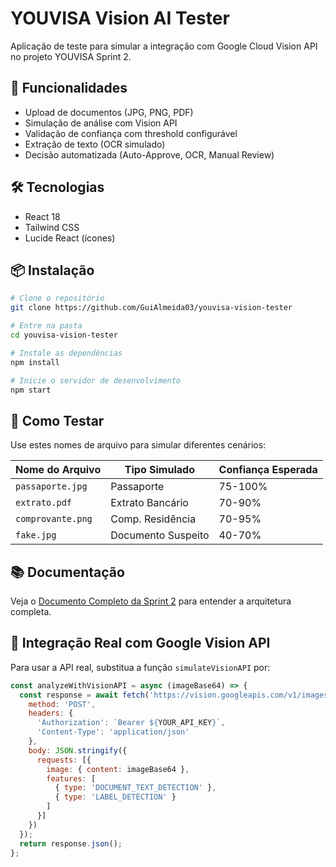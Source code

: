 # YOUVISA Vision AI Tester

Aplicação de teste para simular a integração com Google Cloud Vision API no projeto YOUVISA Sprint 2.

## 🚀 Funcionalidades

- Upload de documentos (JPG, PNG, PDF)
- Simulação de análise com Vision API
- Validação de confiança com threshold configurável
- Extração de texto (OCR simulado)
- Decisão automatizada (Auto-Approve, OCR, Manual Review)

## 🛠️ Tecnologias

- React 18
- Tailwind CSS
- Lucide React (ícones)

## 📦 Instalação
```bash
# Clone o repositório
git clone https://github.com/GuiAlmeida03/youvisa-vision-tester

# Entre na pasta
cd youvisa-vision-tester

# Instale as dependências
npm install

# Inicie o servidor de desenvolvimento
npm start
```

## 🧪 Como Testar

Use estes nomes de arquivo para simular diferentes cenários:

| Nome do Arquivo | Tipo Simulado | Confiança Esperada |
|----------------|---------------|-------------------|
| `passaporte.jpg` | Passaporte | 75-100% |
| `extrato.pdf` | Extrato Bancário | 70-90% |
| `comprovante.png` | Comp. Residência | 70-95% |
| `fake.jpg` | Documento Suspeito | 40-70% |

## 📚 Documentação

Veja o [Documento Completo da Sprint 2](RPA_Youvisa2.pdf) para entender a arquitetura completa.

## 🔗 Integração Real com Google Vision API

Para usar a API real, substitua a função `simulateVisionAPI` por:
```javascript
const analyzeWithVisionAPI = async (imageBase64) => {
  const response = await fetch('https://vision.googleapis.com/v1/images:annotate', {
    method: 'POST',
    headers: {
      'Authorization': `Bearer ${YOUR_API_KEY}`,
      'Content-Type': 'application/json'
    },
    body: JSON.stringify({
      requests: [{
        image: { content: imageBase64 },
        features: [
          { type: 'DOCUMENT_TEXT_DETECTION' },
          { type: 'LABEL_DETECTION' }
        ]
      }]
    })
  });
  return response.json();
};
```



